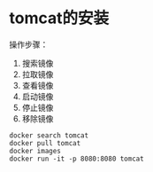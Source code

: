 # tomcat的安装

操作步骤：

1. 搜索镜像
2. 拉取镜像
3. 查看镜像
4. 启动镜像
5. 停止镜像
6. 移除镜像

```shell
docker search tomcat
docker pull tomcat
docker images
docker run -it -p 8080:8080 tomcat
```